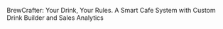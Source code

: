 BrewCrafter: Your Drink, Your Rules. A Smart Cafe System with Custom Drink Builder and Sales Analytics
